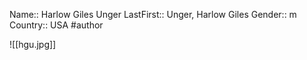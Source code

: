 Name:: Harlow Giles Unger
LastFirst:: Unger, Harlow Giles
Gender:: m
Country:: USA
#author


![[hgu.jpg]]